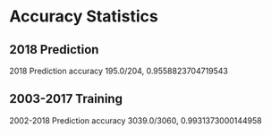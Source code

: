 # Accuracy Statistics

## 2018 Prediction

2018 Prediction accuracy 195.0/204, 0.9558823704719543

## 2003-2017 Training

2002-2018 Prediction accuracy 3039.0/3060, 0.9931373000144958
